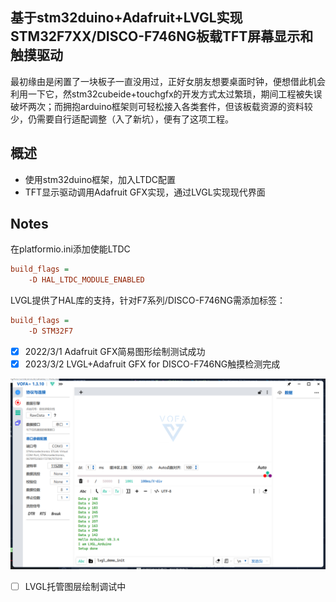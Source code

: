 ## 基于stm32duino+Adafruit+LVGL实现STM32F7XX/DISCO-F746NG板载TFT屏幕显示和触摸驱动

最初缘由是闲置了一块板子一直没用过，正好女朋友想要桌面时钟，便想借此机会利用一下它，然stm32cubeide+touchgfx的开发方式太过繁琐，期间工程被失误破坏两次；而拥抱arduino框架则可轻松接入各类套件，但该板载资源的资料较少，仍需要自行适配调整（入了新坑），便有了这项工程。

## 概述

- 使用stm32duino框架，加入LTDC配置
- TFT显示驱动调用Adafruit GFX实现，通过LVGL实现现代界面

## Notes

在platformio.ini添加使能LTDC

```ini
build_flags =
	-D HAL_LTDC_MODULE_ENABLED
```

LVGL提供了HAL库的支持，针对F7系列/DISCO-F746NG需添加标签：

```ini
build_flags =
	-D STM32F7
```

- [X] 2022/3/1 Adafruit GFX简易图形绘制测试成功
- [X] 2023/3/2 LVGL+Adafruit GFX for DISCO-F746NG触摸检测完成

![1677694447521](image/README/1677694447521.png)

- [ ] LVGL托管图层绘制调试中

